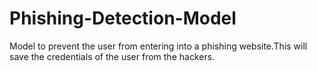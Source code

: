# Phishing-Detection-Model
Model to prevent the user from entering into a phishing website.This will save the credentials of the user from the hackers.
